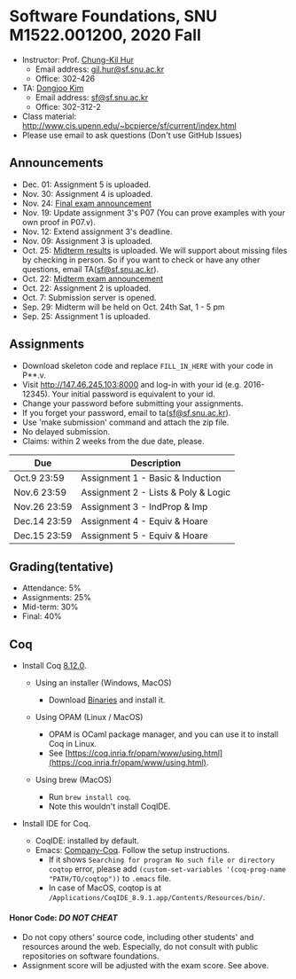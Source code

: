 # Software Foundations, SNU M1522.001200, 2020 Fall

- Instructor: Prof. [Chung-Kil Hur](http://sf.snu.ac.kr/gil.hur)
    + Email address: gil.hur@sf.snu.ac.kr
    + Office: 302-426
- TA: [Dongjoo Kim](http://sf.snu.ac.kr/dongjoo.kim)
    + Email address: sf@sf.snu.ac.kr
    + Office: 302-312-2
- Class material: http://www.cis.upenn.edu/~bcpierce/sf/current/index.html
- Please use email to ask questions (Don't use GitHub Issues)

## Announcements

- Dec. 01: Assignment 5 is uploaded.
- Nov. 30: Assignment 4 is uploaded.
- Nov. 24: [Final exam announcement](https://github.com/snu-sf-class/sf202002/blob/master/FinalInstruction.md)
- Nov. 19: Update assignment 3's P07 (You can prove examples with your own proof in P07.v).
- Nov. 12: Extend assignment 3's deadline.
- Nov. 09: Assignment 3 is uploaded.
- Oct. 25: [Midterm results](https://github.com/snu-sf-class/sf202002/blob/master/MidtermResults.pdf) is uploaded. We will support about missing files by checking in person. So if you want to check or have any other questions, email TA(sf@sf.snu.ac.kr).
- Oct. 22: [Midterm exam announcement](https://github.com/snu-sf-class/sf202002/blob/master/MidtermInstruction.md)
- Oct. 22: Assignment 2 is uploaded.
- Oct. 7: Submission server is opened.
- Sep. 29: Midterm will be held on Oct. 24th Sat, 1 - 5 pm
- Sep. 25: Assignment 1 is uploaded.

## Assignments

- Download skeleton code and replace `FILL_IN_HERE` with your code in P**.v.
- Visit http://147.46.245.103:8000 and log-in with your id (e.g. 2016-12345). Your initial password is equivalent to your id.
- Change your password before submitting your assignments.
- If you forget your password, email to ta(sf@sf.snu.ac.kr).
- Use 'make submission' command and attach the zip file.
- No delayed submission.
- Claims: within 2 weeks from the due date, please.


| Due        	| Description                   	 	 	 	 	 	 	 	 	 	 	 	 	 	|
|------------	|-----------------------------------------------------------------------------------
| Oct.9 23:59  	| Assignment 1 - Basic & Induction 	 	 	 	 	 	 	 	 	 	 	 	 	 	|
| Nov.6 23:59   | Assignment 2 - Lists & Poly & Logic                         |
| Nov.26 23:59  | Assignment 3 - IndProp & Imp                                |
| Dec.14 23:59  | Assignment 4 - Equiv & Hoare                                |
| Dec.15 23:59  | Assignment 5 - Equiv & Hoare                                |

## Grading(tentative)
- Attendance: 5%
- Assignments: 25%
- Mid-term: 30%
- Final: 40%

## Coq

- Install Coq [8.12.0](https://coq.inria.fr).
    + Using an installer (Windows, MacOS)
        * Download [Binaries](https://coq.inria.fr/download) and install it.

    + Using OPAM (Linux / MacOS)
        * OPAM is OCaml package manager, and you can use it to install Coq in Linux.
        * See [https://coq.inria.fr/opam/www/using.html](https://coq.inria.fr/opam/www/using.html).

    + Using brew (MacOS)
        * Run `brew install coq`.
        * Note this wouldn't install CoqIDE.

- Install IDE for Coq.
    + CoqIDE: installed by default.
    + Emacs: [Company-Coq](https://github.com/cpitclaudel/company-coq). Follow the setup instructions.
        * If it shows `Searching for program No such file or directory coqtop` error, please add `(custom-set-variables '(coq-prog-name "PATH/TO/coqtop"))` to `.emacs` file.
        * In case of MacOS, coqtop is at `/Applications/CoqIDE_8.9.1.app/Contents/Resources/bin/`.

#### Honor Code: *DO NOT CHEAT*
- Do not copy others' source code, including other students' and resources around the web. Especially, do not consult with public repositories on software foundations.
- Assignment score will be adjusted with the exam score. See above.
